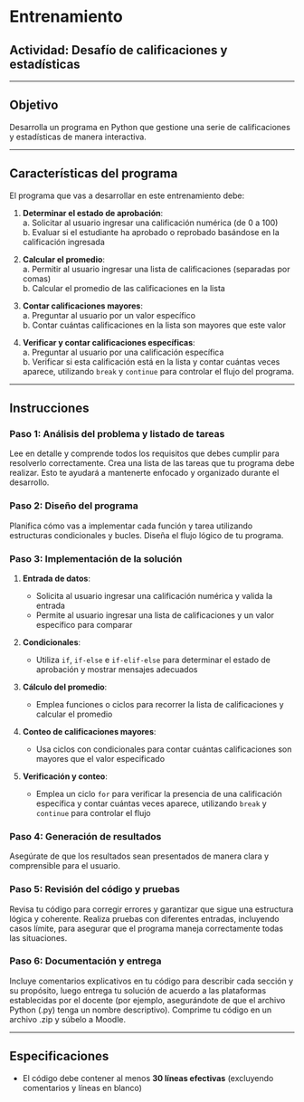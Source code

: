 # Entrenamiento  
## Actividad: Desafío de calificaciones y estadísticas

---

## Objetivo
Desarrolla un programa en Python que gestione una serie de calificaciones y estadísticas de manera interactiva.

---

## Características del programa

El programa que vas a desarrollar en este entrenamiento debe:

1. **Determinar el estado de aprobación**:  
   a. Solicitar al usuario ingresar una calificación numérica (de 0 a 100)  
   b. Evaluar si el estudiante ha aprobado o reprobado basándose en la calificación ingresada  

2. **Calcular el promedio**:  
   a. Permitir al usuario ingresar una lista de calificaciones (separadas por comas)  
   b. Calcular el promedio de las calificaciones en la lista  

3. **Contar calificaciones mayores**:  
   a. Preguntar al usuario por un valor específico  
   b. Contar cuántas calificaciones en la lista son mayores que este valor  

4. **Verificar y contar calificaciones específicas**:  
   a. Preguntar al usuario por una calificación específica  
   b. Verificar si esta calificación está en la lista y contar cuántas veces aparece, utilizando `break` y `continue` para controlar el flujo del programa.

---

## Instrucciones

### Paso 1: Análisis del problema y listado de tareas  
Lee en detalle y comprende todos los requisitos que debes cumplir para resolverlo correctamente. Crea una lista de las tareas que tu programa debe realizar. Esto te ayudará a mantenerte enfocado y organizado durante el desarrollo.

### Paso 2: Diseño del programa  
Planifica cómo vas a implementar cada función y tarea utilizando estructuras condicionales y bucles. Diseña el flujo lógico de tu programa.

### Paso 3: Implementación de la solución

1. **Entrada de datos**:  
   - Solicita al usuario ingresar una calificación numérica y valida la entrada  
   - Permite al usuario ingresar una lista de calificaciones y un valor específico para comparar  

2. **Condicionales**:  
   - Utiliza `if`, `if-else` e `if-elif-else` para determinar el estado de aprobación y mostrar mensajes adecuados  

3. **Cálculo del promedio**:  
   - Emplea funciones o ciclos para recorrer la lista de calificaciones y calcular el promedio  

4. **Conteo de calificaciones mayores**:  
   - Usa ciclos con condicionales para contar cuántas calificaciones son mayores que el valor especificado  

5. **Verificación y conteo**:  
   - Emplea un ciclo `for` para verificar la presencia de una calificación específica y contar cuántas veces aparece, utilizando `break` y `continue` para controlar el flujo

### Paso 4: Generación de resultados  
Asegúrate de que los resultados sean presentados de manera clara y comprensible para el usuario.

### Paso 5: Revisión del código y pruebas  
Revisa tu código para corregir errores y garantizar que sigue una estructura lógica y coherente. Realiza pruebas con diferentes entradas, incluyendo casos límite, para asegurar que el programa maneja correctamente todas las situaciones.

### Paso 6: Documentación y entrega  
Incluye comentarios explicativos en tu código para describir cada sección y su propósito, luego entrega tu solución de acuerdo a las plataformas establecidas por el docente (por ejemplo, asegurándote de que el archivo Python (.py) tenga un nombre descriptivo). Comprime tu código en un archivo .zip y súbelo a Moodle.

---

## Especificaciones

- El código debe contener al menos **30 líneas efectivas** (excluyendo comentarios y líneas en blanco)  
